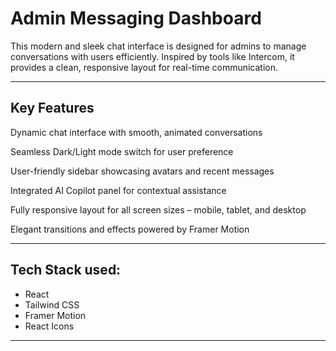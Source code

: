 # Admin Messaging Dashboard
This modern and sleek chat interface is designed for admins to manage conversations with users efficiently. Inspired by tools like Intercom, it provides a clean, responsive layout for real-time communication.

---

## Key Features
Dynamic chat interface with smooth, animated conversations

Seamless Dark/Light mode switch for user preference

User-friendly sidebar showcasing avatars and recent messages

Integrated AI Copilot panel for contextual assistance

Fully responsive layout for all screen sizes – mobile, tablet, and desktop

Elegant transitions and effects powered by Framer Motion



---

## Tech Stack used:

- React
- Tailwind CSS
- Framer Motion
- React Icons

---


